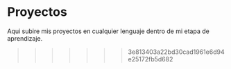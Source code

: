 # Proyectos
Aqui subire mis proyectos en cualquier lenguaje dentro de mi etapa de aprendizaje.
>>>>>>> 3e813403a22bd30cad1961e6d94e25172fb5d682
